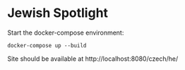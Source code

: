 # Jewish Spotlight

Start the docker-compose environment:

```
docker-compose up --build
```

Site should be available at http://localhost:8080/czech/he/
